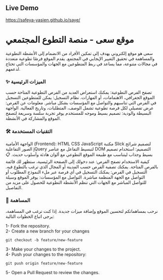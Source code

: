 ## Live Demo

https://safeya-yasien.github.io/saye/

# موقع سعى - منصة التطوع المجتمعي

سعى هو موقع إلكتروني يهدف إلى تمكين الأفراد من الانضمام إلى الأنشطة التطوعية والمساهمة في تحقيق التغيير الإيجابي في المجتمع. يقدم الموقع فرصًا تطوعية متعددة في مجالات متنوعة، مما يساعد في ربط المتطوعين مع الجهات والمؤسسات التي تحتاج لدعمهم.

### ✨ الميزات الرئيسية

تصفح الفرص التطوعية: يمكنك استعراض العديد من الفرص التطوعية المتاحة حسب الموقع الجغرافي، الاهتمامات، أو المهارات.
نظام التسجيل: يمكن للمتطوعين التسجيل في الفرص التي تناسبهم والتواصل مع المؤسسات بشكل مباشر.
معلومات عن الفرص: عرض تفصيلي لكل فرصة تطوعية تشمل الوصف، المتطلبات، وتاريخ الفعالية.
الواجهة البسيطة والودية: تصميم بسيط وموجه للمستخدم يوفر تجربة سلسة وسريعة لتصفح الموقع والمشاركة في الأنشطة.

### 🛠️ التقنيات المستخدمة

الواجهة الأمامية (Frontend):
HTML
CSS
JavaScript
مكتبة Slick لتصميم شرائح الصور التفاعلية
jQuery لتبسيط التفاعل مع عناصر DOM
التصميم: استخدام تصميم بسيط وجذاب ليتناسب مع طبيعة الموقع التطوعي مع ألوان هادئة وأسلوب حديث.
📋 كيفية الاستخدام
تصفح الفرص: عند دخولك إلى الصفحة الرئيسية، ستظهر لك قائمة بالفرص المتاحة. يمكنك تصفية الفرص حسب المدينة أو المجال الذي ترغب بالتطوع فيه.
التسجيل في الفرص: يمكنك التسجيل في أي فرصة عبر ملء النموذج المطلوب أو التواصل مع الجهة المنظمة مباشرة.
التواصل مع المؤسسات: يوفر الموقع وسيلة للتواصل المباشر مع الجهات التي تنظم الأنشطة التطوعية للحصول على مزيد من التفاصيل.

### 🤝 المساهمة

نرحب بمساهماتكم لتحسين الموقع وإضافة ميزات جديدة. إذا كنت ترغب في المساهمة، يرجى اتباع الخطوات التالية:

1- Fork the repository.<br>
2- Create a new branch for your changes<br>
```
git checkout -b feature/new-feature
```
3- Make your changes to the project.<br>
4- Push your changes to the repository:
```
git push origin feature/new-feature
```
5- Open a Pull Request to review the changes.<br>
